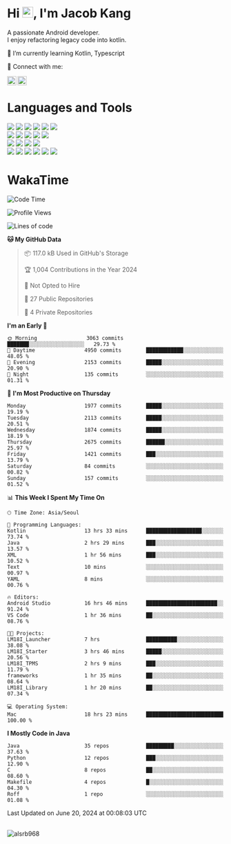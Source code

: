 # Hi <img src="https://media.giphy.com/media/hvRJCLFzcasrR4ia7z/giphy.gif" width="25px">, I'm Jacob Kang
A passionate Android developer.
</br>
I enjoy refactoring legacy code into kotlin.

🌱 I’m currently learning Kotlin, Typescript

🤝 Connect with me:

<a href="https://www.linkedin.com/in/minkyu-kang-b7477b1b2/"><img align="left" src="https://raw.githubusercontent.com/yushi1007/yushi1007/main/images/linkedin.svg" alt="Minkyu Kang | LinkedIn" width="21px"/></a>
<a href="https://www.instagram.com/_jacob_kang/"><img align="left" src="https://raw.githubusercontent.com/yushi1007/yushi1007/main/images/instagram.svg" alt="Jacob Kang | Instagram" width="21px"/></a>

</br>

# Languages and Tools

<div align="left">
<img src="https://img.shields.io/badge/java-007396?logo=java&logoColor=white"/>
<img src="https://img.shields.io/badge/kotlin-7F52FF?logo=kotlin&logoColor=white"/>
<img src="https://img.shields.io/badge/python-3776AB?logo=python&logoColor=white"/>
<img src="https://img.shields.io/badge/bash shell-4EAA25?logo=gnubash&logoColor=white"/>
<img src="https://img.shields.io/badge/c-A8B9CC?logo=c&logoColor=white"/>
<img src="https://img.shields.io/badge/c++-00599C?logo=c%2b%2b&logoColor=white"/>
</div>
<div align="left">
<img src="https://img.shields.io/badge/git-F05032?logo=git&logoColor=white"/>
<img src="https://img.shields.io/badge/github-181717?logo=github&logoColor=white"/>
<img src="https://img.shields.io/badge/mysql-4479A1?logo=mysql&logoColor=white"/>
<img src="https://img.shields.io/badge/sqlite-003B57?logo=sqlite&logoColor=white"/>
<img src="https://img.shields.io/badge/amazon AWS-232F3E?logo=amazonaws&logoColor=white"/>
</div>
<div align="left">
<img src="https://img.shields.io/badge/android-3DDC84?logo=android&logoColor=white"/>
<img src="https://img.shields.io/badge/linux-FCC624?logo=linux&logoColor=white"/>
<img src="https://img.shields.io/badge/flask-000000?logo=flask&logoColor=white"/>
<img src="https://img.shields.io/badge/arduino-00979D?logo=arduino&logoColor=white"/>
</div>
<div align="left">
<img src="https://img.shields.io/badge/slack-4A154B?logo=slack&logoColor=white"/>
<img src="https://img.shields.io/badge/notion-000000?logo=notion&logoColor=white"/>
<img src="https://img.shields.io/badge/jira-0052CC?logo=jira&logoColor=white"/>
<img src="https://img.shields.io/badge/postman-FF6C37?logo=postman&logoColor=white"/>
<img src="https://img.shields.io/badge/intellij-000000?logo=intellijidea&logoColor=white"/>
<img src="https://img.shields.io/badge/pycharm-000000?logo=pycharm&logoColor=white"/>
</div>

# WakaTime

<!--START_SECTION:waka-->
![Code Time](http://img.shields.io/badge/Code%20Time-3%2C887%20hrs%2028%20mins-blue)

![Profile Views](http://img.shields.io/badge/Profile%20Views-0-blue)

![Lines of code](https://img.shields.io/badge/From%20Hello%20World%20I%27ve%20Written-5.0%20million%20lines%20of%20code-blue)

**🐱 My GitHub Data** 

> 📦 117.0 kB Used in GitHub's Storage 
 > 
> 🏆 1,004 Contributions in the Year 2024
 > 
> 🚫 Not Opted to Hire
 > 
> 📜 27 Public Repositories 
 > 
> 🔑 4 Private Repositories 
 > 
**I'm an Early 🐤** 

```text
🌞 Morning                3063 commits        ███████░░░░░░░░░░░░░░░░░░   29.73 % 
🌆 Daytime                4950 commits        ████████████░░░░░░░░░░░░░   48.05 % 
🌃 Evening                2153 commits        █████░░░░░░░░░░░░░░░░░░░░   20.90 % 
🌙 Night                  135 commits         ░░░░░░░░░░░░░░░░░░░░░░░░░   01.31 % 
```
📅 **I'm Most Productive on Thursday** 

```text
Monday                   1977 commits        █████░░░░░░░░░░░░░░░░░░░░   19.19 % 
Tuesday                  2113 commits        █████░░░░░░░░░░░░░░░░░░░░   20.51 % 
Wednesday                1874 commits        █████░░░░░░░░░░░░░░░░░░░░   18.19 % 
Thursday                 2675 commits        ██████░░░░░░░░░░░░░░░░░░░   25.97 % 
Friday                   1421 commits        ███░░░░░░░░░░░░░░░░░░░░░░   13.79 % 
Saturday                 84 commits          ░░░░░░░░░░░░░░░░░░░░░░░░░   00.82 % 
Sunday                   157 commits         ░░░░░░░░░░░░░░░░░░░░░░░░░   01.52 % 
```


📊 **This Week I Spent My Time On** 

```text
🕑︎ Time Zone: Asia/Seoul

💬 Programming Languages: 
Kotlin                   13 hrs 33 mins      ██████████████████░░░░░░░   73.74 % 
Java                     2 hrs 29 mins       ███░░░░░░░░░░░░░░░░░░░░░░   13.57 % 
XML                      1 hr 56 mins        ███░░░░░░░░░░░░░░░░░░░░░░   10.52 % 
Text                     10 mins             ░░░░░░░░░░░░░░░░░░░░░░░░░   00.97 % 
YAML                     8 mins              ░░░░░░░░░░░░░░░░░░░░░░░░░   00.76 % 

🔥 Editors: 
Android Studio           16 hrs 46 mins      ███████████████████████░░   91.24 % 
VS Code                  1 hr 36 mins        ██░░░░░░░░░░░░░░░░░░░░░░░   08.76 % 

🐱‍💻 Projects: 
LM18I_Launcher           7 hrs               ██████████░░░░░░░░░░░░░░░   38.08 % 
LM18I_Starter            3 hrs 46 mins       █████░░░░░░░░░░░░░░░░░░░░   20.56 % 
LM18I_TPMS               2 hrs 9 mins        ███░░░░░░░░░░░░░░░░░░░░░░   11.79 % 
frameworks               1 hr 35 mins        ██░░░░░░░░░░░░░░░░░░░░░░░   08.64 % 
LM18I_Library            1 hr 20 mins        ██░░░░░░░░░░░░░░░░░░░░░░░   07.34 % 

💻 Operating System: 
Mac                      18 hrs 23 mins      █████████████████████████   100.00 % 
```

**I Mostly Code in Java** 

```text
Java                     35 repos            █████████░░░░░░░░░░░░░░░░   37.63 % 
Python                   12 repos            ███░░░░░░░░░░░░░░░░░░░░░░   12.90 % 
C                        8 repos             ██░░░░░░░░░░░░░░░░░░░░░░░   08.60 % 
Makefile                 4 repos             █░░░░░░░░░░░░░░░░░░░░░░░░   04.30 % 
Roff                     1 repo              ░░░░░░░░░░░░░░░░░░░░░░░░░   01.08 % 
```




 Last Updated on June 20, 2024 at 00:08:03 UTC
<!--END_SECTION:waka-->

</br>

<div align="left">
<img align="left" src="https://github-readme-stats.vercel.app/api/top-langs?username=alsrb968&show_icons=true&locale=en&layout=compact&theme=dark" alt="alsrb968" />
</div>
